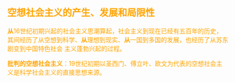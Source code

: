 ## <font color=orange>空想社会主义的产生、发展和局限性

**从**16世纪初期兴起的社会主义思潮算起，社会主义到现在已经有五百年的历史，其间经历了从空想到科学、**从**理想到现实、**从**一国到多国的发展，也经历了从苏东剧变到中国特色社会 主义蓬勃兴起的过程。

**批判的空想社会主义**：19世纪初期以圣西门、傅立叶、欧文为代表的空想社会主义是科学社会主义的直接思想来源。